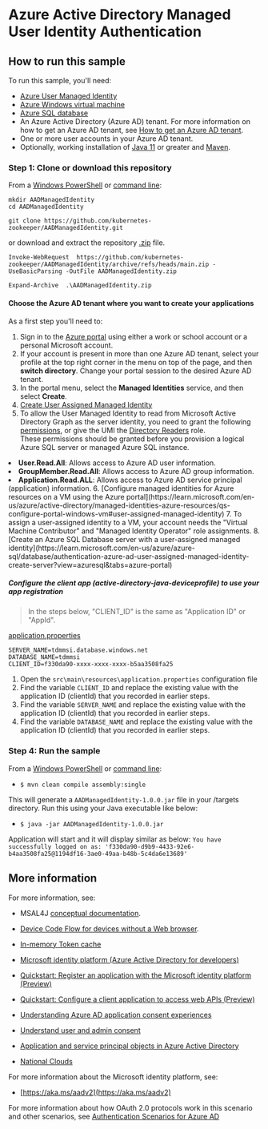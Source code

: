# Azure Active Directory Managed User Identity Authentication

## How to run this sample

To run this sample, you'll need:

- [Azure User Managed Identity](https://learn.microsoft.com/en-us/azure/azure-sql/database/authentication-azure-ad-user-assigned-managed-identity?view=azuresql#creating-a-user-assigned-managed-identity)
- [Azure Windows virtual machine](https://learn.microsoft.com/en-us/azure/virtual-machines/windows/quick-create-portal#create-virtual-machine)
- [Azure SQL database](https://learn.microsoft.com/en-us/azure/azure-sql/database/authentication-azure-ad-user-assigned-managed-identity-create-server?view=azuresql&tabs=azure-portal)
- An Azure Active Directory (Azure AD) tenant. For more information on how to get an Azure AD tenant, see [How to get an Azure AD tenant](https://azure.microsoft.com/documentation/articles/active-directory-howto-tenant/).
- One or more user accounts in your Azure AD tenant.
- Optionally, working installation of [Java 11](https://github.com/adoptium/temurin11-binaries/releases/download/jdk-11.0.18%2B10/OpenJDK11U-jdk_x64_windows_hotspot_11.0.18_10.msi) or greater and [Maven](https://maven.apache.org/).

### Step 1:  Clone or download this repository

From a [Windows PowerShell](%SystemRoot%\system32\WindowsPowerShell\v1.0\powershell.exe) or [command line](%windir%\system32\cmd.exe):

```Shell
mkdir AADManagedIdentity
cd AADManagedIdentity
```
```Shell
git clone https://github.com/kubernetes-zookeeper/AADManagedIdentity.git
```
or download and extract the repository [.zip](https://github.com/kubernetes-zookeeper/AADManagedIdentity/archive/refs/heads/main.zip) file.
```Shell
Invoke-WebRequest  https://github.com/kubernetes-zookeeper/AADManagedIdentity/archive/refs/heads/main.zip -UseBasicParsing -OutFile AADManagedIdentity.zip
```
```Shell
Expand-Archive  .\AADManagedIdentity.zip
```

#### Choose the Azure AD tenant where you want to create your applications

As a first step you'll need to:

1. Sign in to the [Azure portal](https://portal.azure.com) using either a work or school account or a personal Microsoft account.
2. If your account is present in more than one Azure AD tenant, select your profile at the top right corner in the menu on top of the page, and then **switch directory**.
   Change your portal session to the desired Azure AD tenant.
3. In the portal menu, select the **Managed Identities** service, and then select **Create**.
4. [Create User Assigned Managed Identity](https://learn.microsoft.com/en-us/azure/azure-sql/database/authentication-azure-ad-user-assigned-managed-identity?view=azuresql)
5. To allow the User Managed Identity to read from Microsoft Active Directory Graph as the server identity, you need to grant the following [permissions](https://learn.microsoft.com/en-us/azure/azure-sql/database/authentication-azure-ad-user-assigned-managed-identity?view=azuresql#permissions), or give the UMI the [Directory Readers](https://learn.microsoft.com/en-us/azure/azure-sql/database/authentication-aad-directory-readers-role-tutorial?view=azuresql) role.<br>These permissions should be granted before you provision a logical Azure SQL server or managed Azure SQL instance.<br>
<li><b>User.Read.All</b>: Allows access to Azure AD user information.
<li><b>GroupMember.Read.All</b>: Allows access to Azure AD group information.
<li><b>Application.Read.ALL</b>: Allows access to Azure AD service principal (application) information.
6. [Configure managed identities for Azure resources on a VM using the Azure portal](https://learn.microsoft.com/en-us/azure/active-directory/managed-identities-azure-resources/qs-configure-portal-windows-vm#user-assigned-managed-identity)
7. To assign a user-assigned identity to a VM, your account needs the "Virtual Machine Contributor" and "Managed Identity Operator" role assignments.
8. [Create an Azure SQL Database server with a user-assigned managed identity](https://learn.microsoft.com/en-us/azure/azure-sql/database/authentication-azure-ad-user-assigned-managed-identity-create-server?view=azuresql&tabs=azure-portal)

##### Configure the  client app (active-directory-java-deviceprofile) to use your app registration

>In the steps below, "CLIENT_ID" is the same as "Application ID" or "AppId".

[application.properties](https://github.com/kubernetes-zookeeper/AADManagedIdentity/blob/main/src/main/resources/application.properties)
```
SERVER_NAME=tdmmsi.database.windows.net
DATABASE_NAME=tdmmsi
CLIENT_ID=f330da90-xxxx-xxxx-xxxx-b5aa3508fa25
```

1. Open the `src\main\resources\application.properties` configuration file
2. Find the variable `CLIENT_ID` and replace the existing value with the application ID (clientId) that you recorded in earlier steps.
3. Find the variable `SERVER_NAME` and replace the existing value with the application ID (clientId) that you recorded in earlier steps.
4. Find the variable `DATABASE_NAME` and replace the existing value with the application ID (clientId) that you recorded in earlier steps.

### Step 4: Run the sample

From a [Windows PowerShell](%SystemRoot%\system32\WindowsPowerShell\v1.0\powershell.exe) or [command line](%windir%\system32\cmd.exe):

- `$ mvn clean compile assembly:single`

This will generate a `AADManagedIdentity-1.0.0.jar` file in your /targets directory. Run this using your Java executable like below:

- `$ java -jar AADManagedIdentity-1.0.0.jar`


Application will start and it will display similar as below:
`You have successfully logged on as: 'f330da90-d9b9-4433-92e6-b4aa3508fa25@1194df16-3ae0-49aa-b48b-5c4da6e13689'`


## More information

For more information, see:

- MSAL4J [conceptual documentation](https://github.com/AzureAD/microsoft-authentication-library-for-java/wiki).
- [Device Code Flow for devices without a Web browser](https://github.com/AzureAD/microsoft-authentication-library-for-java/wiki/Device-Code-Flow).
- [In-memory Token cache](https://github.com/AzureAD/microsoft-authentication-library-for-java/wiki/Token-Cache)
- [Microsoft identity platform (Azure Active Directory for developers)](https://docs.microsoft.com/azure/active-directory/develop/)
- [Quickstart: Register an application with the Microsoft identity platform (Preview)](https://docs.microsoft.com/azure/active-directory/develop/quickstart-register-app)
- [Quickstart: Configure a client application to access web APIs (Preview)](https://docs.microsoft.com/azure/active-directory/develop/quickstart-configure-app-access-web-apis)

- [Understanding Azure AD application consent experiences](https://docs.microsoft.com/azure/active-directory/develop/application-consent-experience)
- [Understand user and admin consent](https://docs.microsoft.com/azure/active-directory/develop/howto-convert-app-to-be-multi-tenant#understand-user-and-admin-consent)
- [Application and service principal objects in Azure Active Directory](https://docs.microsoft.com/azure/active-directory/develop/app-objects-and-service-principals)

- [National Clouds](https://docs.microsoft.com/azure/active-directory/develop/authentication-national-cloud#app-registration-endpoints)

For more information about the Microsoft identity platform, see:

- [https://aka.ms/aadv2](https://aka.ms/aadv2)

For more information about how OAuth 2.0 protocols work in this scenario and other scenarios, see [Authentication Scenarios for Azure AD](http://go.microsoft.com/fwlink/?LinkId=394414)
